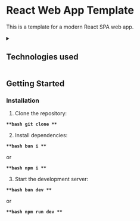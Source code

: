 # React Web App Template

This is a template for a modern React SPA web app.

<details>
	<summary>
		<h2>
			Technologies used
		</h2>
	</summary>

### Build Tools

- Language: **Typescript**
- JS Runtime: **bun** (recommended, though it should also work with **Node.js**)
- Frontend Build Tool: **Vite**

### Frameworks

- Frontend Framework: **React**
- CSS Framework: **Tailwind CSS**

### Libraries

- Components: **shadcn/ui**
- Routing: **React Router**

### Dev Tools

- Linting: **ESLint**
- Formatting: **Prettier**

</details>

## Getting Started

### Installation

1. Clone the repository:

**`**bash git clone **`**

2. Install dependencies:

**`**bash bun i **`**

or

**`**bash npm i **`**

3. Start the development server:

**`**bash bun dev **`**

or

**`**bash npm run dev **`**
